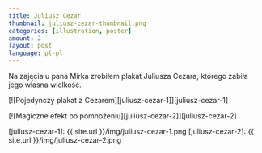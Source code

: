 ```yaml
---
title: Juliusz Cezar
thumbnail: juliusz-cezar-thumbnail.png
categories: [illustration, poster]
amount: 2
layout: post
language: pl-pl
---
```


Na zajęcia u pana Mirka zrobiłem plakat Juliusza Cezara, którego zabiła jego własna wielkość.

[![Pojedynczy plakat z Cezarem][juliusz-cezar-1]][juliusz-cezar-1]

[![Magiczne efekt po pomnożeniu][juliusz-cezar-2]][juliusz-cezar-2]

[juliusz-cezar-1]: {{ site.url }}/img/juliusz-cezar-1.png
[juliusz-cezar-2]: {{ site.url }}/img/juliusz-cezar-2.png